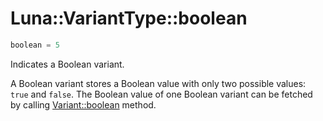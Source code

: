 # Luna::VariantType::boolean

```c++
boolean = 5
```

Indicates a Boolean variant. 

A Boolean variant stores a Boolean value with only two possible values: `true` and `false`. The Boolean value of one Boolean variant can be fetched by calling [Variant::boolean](class_luna_1_1_variant_1a64ba360acf25cc61985213c4c0934520.md) method. 

